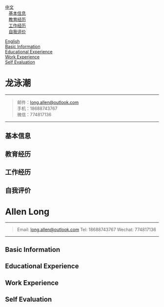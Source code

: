 [中文](#龙泳潮)      
    [基本信息](#基本信息)       
    [教育经历](#教育经历)       
    [工作经历](#工作经历)       
    [自我评价](#自我评价)       

[English](#allen-long)  
    [Basic Information](#basic-information)         
    [Educational Experience](#educational-experience)           
    [Work Experience](#work-experience)         
    [Self Evaluation](#self-evaluation)     

# 龙泳潮
---
> 邮件：long.allen@outlook.com       
> 手机：18688743767      
> 微信：774817136      
---

## 基本信息
## 教育经历
## 工作经历
## 自我评价


# Allen Long
---
> Email: long.allen@outlook.com
> Tel: 18688743767
> Wechat: 774817136
---

## Basic Information
## Educational Experience
## Work Experience
## Self Evaluation
